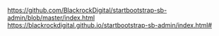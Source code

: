https://github.com/BlackrockDigital/startbootstrap-sb-admin/blob/master/index.html
https://blackrockdigital.github.io/startbootstrap-sb-admin/index.html#
